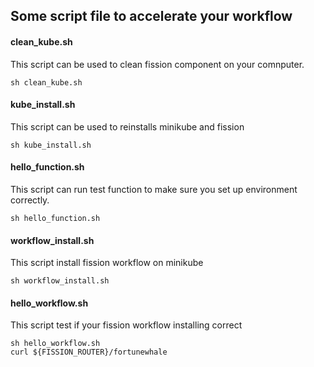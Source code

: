## Some script file to accelerate your workflow

#### clean_kube.sh
This script can be used to clean fission component on your comnputer.
```
sh clean_kube.sh
```

#### kube_install.sh
This script can be used to reinstalls minikube and fission
```
sh kube_install.sh
```

#### hello_function.sh
This script can run test function to make sure you set up environment correctly.
```
sh hello_function.sh
```

#### workflow_install.sh
This script install fission workflow on minikube
```
sh workflow_install.sh
```

#### hello_workflow.sh
This script test if your fission workflow installing correct
```
sh hello_workflow.sh
curl ${FISSION_ROUTER}/fortunewhale
```